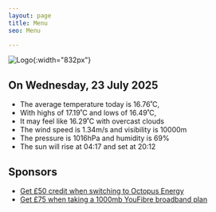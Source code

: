 ```yaml
---
layout: page
title: Menu
seo: Menu

---
```


![Logo](/images/logo.jpg){:width="832px"}

<!-- weather_marker starts -->
## On Wednesday, 23 July 2025

- The average temperature today is 16.76˚C,
- With highs of 17.19˚C and lows of 16.49˚C,
- It may feel like 16.29˚C with overcast clouds
- The wind speed is 1.34m/s and visibility is 10000m
- The pressure is 1016hPa and humidity is 69%
- The sun will rise at 04:17 and set at 20:12

<!-- weather_marker ends -->

## Sponsors

- [Get £50 credit when switching to Octopus Energy](https://bit.ly/3oD1nnS)
- [Get £75 when taking a 1000mb YouFibre broadband plan](https://aklam.io/91zWhU?)
